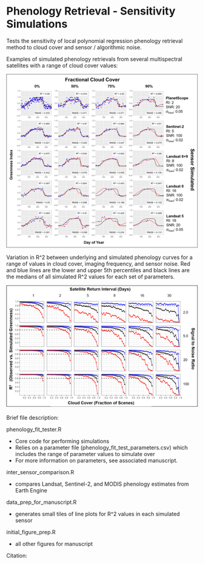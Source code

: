 # Phenology Retrieval - Sensitivity Simulations

Tests the sensitivity of local polynomial regression phenology retrieval method to cloud cover and sensor / algorithmic noise. 

Examples of simulated phenology retrievals from several multispectral satellites with a range of cloud cover values:

![plot](./figures/sensor_comparison_final.png)

Variation in R^2 between underlying and simulated phenology curves for a range of values in cloud cover, imaging frequency, and sensor noise. Red and blue lines are the lower and upper 5th percentiles and black lines are the medians of all simulated R^2 values for each set of parameters. 

![plot](./figures/rsqd_vs_clouds_and_noise.png)

Brief file description:

phenology_fit_tester.R

- Core code for performing simulations
- Relies on a parameter file (phenology_fit_test_parameters.csv) which includes the range of parameter values to simulate over
- For more information on parameters, see associated manuscript.

inter_sensor_comparison.R

- compares Landsat, Sentinel-2, and MODIS phenology estimates from Earth Engine

data_prep_for_manuscript.R

- generates small tiles of line plots for R^2 values in each simulated sensor

initial_figure_prep.R

- all other figures for manuscript

Citation:
